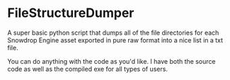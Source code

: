 # FileStructureDumper
A super basic python script that dumps all of the file directories for each Snowdrop Engine asset exported in pure raw format into a nice list in a txt file.

You can do anything with the code as you'd like. I have both the source code as well as the compiled exe for all types of users.
